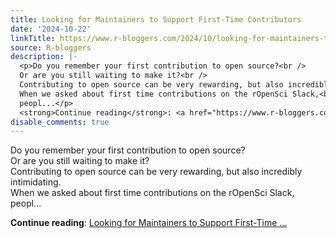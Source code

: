 ```yaml
---
title: Looking for Maintainers to Support First-Time Contributors
date: '2024-10-22'
linkTitle: https://www.r-bloggers.com/2024/10/looking-for-maintainers-to-support-first-time-contributors/
source: R-bloggers
description: |-
  <p>Do you remember your first contribution to open source?<br />
  Or are you still waiting to make it?<br />
  Contributing to open source can be very rewarding, but also incredibly intimidating.<br />
  When we asked about first time contributions on the rOpenSci Slack,<br />
  peopl...</p>
  <strong>Continue reading</strong>: <a href="https://www.r-bloggers.com/2024/10/looking-for-maintainers-to-support-first-time-contributors/">Looking for Maintainers to Support First-Time ...
disable_comments: true
---
```

<p>Do you remember your first contribution to open source?<br />
Or are you still waiting to make it?<br />
Contributing to open source can be very rewarding, but also incredibly intimidating.<br />
When we asked about first time contributions on the rOpenSci Slack,<br />
peopl...</p>
<strong>Continue reading</strong>: <a href="https://www.r-bloggers.com/2024/10/looking-for-maintainers-to-support-first-time-contributors/">Looking for Maintainers to Support First-Time ...